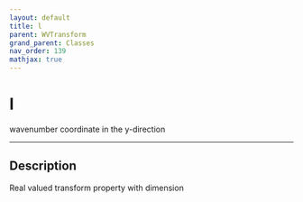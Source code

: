 ```yaml
---
layout: default
title: l
parent: WVTransform
grand_parent: Classes
nav_order: 139
mathjax: true
---
```


#  l

wavenumber coordinate in the y-direction


---

## Description
Real valued transform property with dimension 